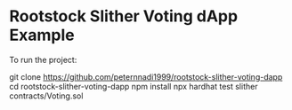 # Rootstock Slither Voting dApp Example

To run the project:

git clone https://github.com/peternnadi1999/rootstock-slither-voting-dapp
cd rootstock-slither-voting-dapp
npm install
npx hardhat test
slither contracts/Voting.sol
